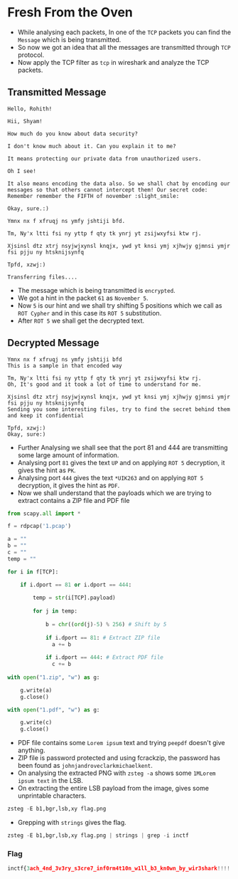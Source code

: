 # Fresh From the Oven

- While analysing each packets, In one of the `TCP` packets you can find the `Message` which is being transmitted.
- So now we got an idea that all the messages are transmitted through `TCP` protocol.
- Now apply the TCP filter as `tcp` in wireshark and analyze the TCP packets.

## Transmitted Message

```
Hello, Rohith!

Hii, Shyam!

How much do you know about data security?

I don't know much about it. Can you explain it to me?

It means protecting our private data from unauthorized users.

Oh I see!

It also means encoding the data also. So we shall chat by encoding our messages so that others cannot intercept them! Our secret code: Remember remember the FIFTH of november :slight_smile:

Okay, sure.:)

Ymnx nx f xfruqj ns ymfy jshtiji bfd.

Tm, Ny'x ltti fsi ny yttp f qty tk ynrj yt zsijwxyfsi ktw rj.

Xjsinsl dtz xtrj nsyjwjxynsl knqjx, ywd yt knsi ymj xjhwjy gjmnsi ymjr fsi pjju ny htsknijsynfq

Tpfd, xzwj:)

Transferring files....
```

- The message which is being transmitted is `encrypted`. 
- We got a hint in the packet `61` as `November 5`.
- Now `5` is our hint and we shall try shifting 5 positions which we call as `ROT Cypher` and in this case its `ROT 5` substitution.
- After `ROT 5` we shall get the decrypted text.

## Decrypted Message

```
Ymnx nx f xfruqj ns ymfy jshtiji bfd
This is a sample in that encoded way

Tm, Ny'x ltti fsi ny yttp f qty tk ynrj yt zsijwxyfsi ktw rj.
Oh, It's good and it took a lot of time to understand for me.

Xjsinsl dtz xtrj nsyjwjxynsl knqjx, ywd yt knsi ymj xjhwjy gjmnsi ymjr fsi pjju ny htsknijsynfq
Sending you some interesting files, try to find the secret behind them and keep it confidential

Tpfd, xzwj:)
Okay, sure:)
```

- Further Analysing we shall see that the port 81 and 444 are transmitting some large amount of information.
- Analysing port `81` gives the text `UP` and on applying `ROT 5` decryption, it gives the hint as `PK`.
- Analysing port `444` gives the text `*UIK263` and on applying `ROT 5` decryption, it gives the hint as `PDF`.
- Now we shall understand that the payloads which we are trying to extract contains a ZIP file and PDF file

```py
from scapy.all import *

f = rdpcap('1.pcap')

a = ""
b = ""
c = ""
temp = ""

for i in f[TCP]:

    if i.dport == 81 or i.dport == 444:
    
        temp = str(i[TCP].payload)
        
        for j in temp:
        
            b = chr((ord(j)-5) % 256) # Shift by 5
            
            if i.dport == 81: # Extract ZIP file
              a += b 
              
            if i.dport == 444: # Extract PDF file
              c += b 
    
with open("1.zip", "w") as g:

    g.write(a)
    g.close()

with open("1.pdf", "w") as g:

    g.write(c)
    g.close()
```

- PDF file contains some `Lorem ipsum` text and trying `peepdf` doesn't give anything.
- ZIP file is password protected and using fcrackzip, the password has been found as `johnjandroveclarkmichaelkent`.
- On analysing the extracted PNG with `zsteg -a` shows some `1MLorem ipsum text` in the LSB.
- On extracting the entire LSB payload from the image, gives some unprintable characters.

```py
zsteg -E b1,bgr,lsb,xy flag.png
```

- Grepping with `strings` gives the flag.

```py
zsteg -E b1,bgr,lsb,xy flag.png | strings | grep -i inctf 
```

### Flag

```py
inctf{3ach_4nd_3v3ry_s3cre7_inf0rm4t10n_w1ll_b3_kn0wn_by_wir3shark!!!!!_:)}
```
